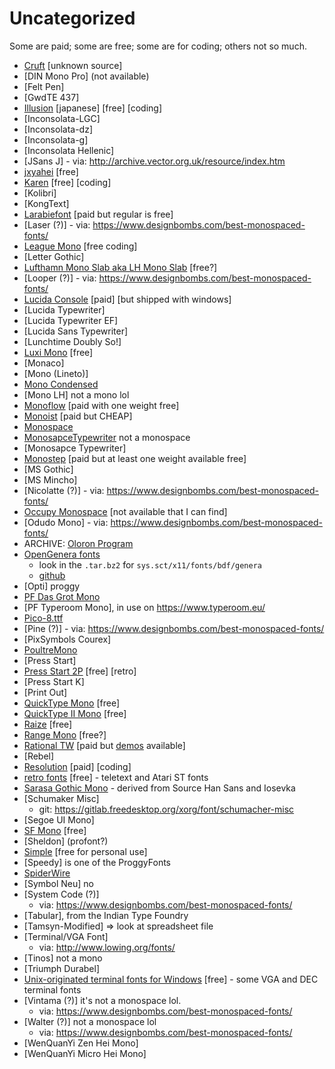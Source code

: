 # Uncategorized

Some are paid; some are free; some are for coding; others not so much.

-   [Cruft]() [unknown source]
-   [DIN Mono Pro] (not available)
-   [Felt Pen]
-   [GwdTE 437]
-   [Illusion](https://github.com/tomonic-x/Illusion) [japanese] [free] [coding]
-   [Inconsolata-LGC]
-   [Inconsolata-dz]
-   [Inconsolata-g]
-   [Inconsolata Hellenic]
-   [JSans J] - via: http://archive.vector.org.uk/resource/index.htm
-   [jxyahei](https://github.com/zhenruyan/codefont/blob/master/readme_en.md) [free]
-   [Karen](https://github.com/amaya382/karen) [free] [coding]
-   [Kolibri]
-   [KongText]
-   [Larabiefont](https://typodermicfonts.com/larabiefont/) [paid but regular is free]
-   [Laser (?)] - via: https://www.designbombs.com/best-monospaced-fonts/
-   [League Mono](https://www.theleagueofmoveabletype.com/league-mono) [free coding]
-   [Letter Gothic]
-   [Lufthamn Mono Slab aka LH Mono Slab](https://coliss.com/articles/freebies/freebies-font-by-lufthamn-studio.html) [free?]
-   [Looper (?)] - via: https://www.designbombs.com/best-monospaced-fonts/
-   [Lucida Console](https://lucidafonts.com/collections/lucida-console) [paid] [but shipped with windows]
-   [Lucida Typewriter]
-   [Lucida Typewriter EF]
-   [Lucida Sans Typewriter]
-   [Lunchtime Doubly So!]
-   [Luxi Mono](https://en.wikipedia.org/wiki/Luxi_fonts) [free]
-   [Monaco]
-   [Mono (Lineto)]
-   [Mono Condensed](https://www.myfonts.com/collections/mono-condensed-font-paratype)
-   [Mono LH] not a mono lol
-   [Monoflow](https://finaltype.de/en/projects/monoflow) [paid with one weight free]
-   [Monoist](https://hanken.co/products/monoist) [paid but CHEAP]
-   [Monospace](https://www.fontspace.com/monospace-font-f13274) 
-   [MonosapceTypewriter](https://www.fontsquirrel.com/fonts/MonospaceTypewriter) not a monospace
-   [Monosapce Typewriter]
-   [Monostep](https://www.myfonts.com/collections/monostep-font-yokkmokk?srsltid=AfmBOoqno5fgZH1DJ4LtsgSkZpVWq9gatAHeaurM7x4If7sG4OoDpGsl) [paid but at least one weight available free]
-   [MS Gothic]
-   [MS Mincho]
-   [Nicolatte (?)] -   via: https://www.designbombs.com/best-monospaced-fonts/
-   [Occupy Monospace](https://typolitic.com/occupy-monospace/) [not available that I can find]
-   [Odudo Mono] - via: https://www.designbombs.com/best-monospaced-fonts/
-   ARCHIVE: [Oloron Program](https://web.archive.org/web/20230609014333/http://www.fontmenu.com/site/_program.html)
-   [OpenGenera fonts](https://archive.org/download/SymblicsOpenGenera)
    -   look in the `.tar.bz2` for `sys.sct/x11/fonts/bdf/genera`
    -   [github](https://github.com/minombreesjeff/LISP_machines/tree/master/opengenera2/sys.sct/x11/fonts/bdf/genera)
-   [Opti] proggy
-   [PF Das Grot Mono](https://parachutefonts.com/typeface/Das-Grot-Mono)
-   [PF Typeroom Mono], in use on https://www.typeroom.eu/
-   [Pico-8.ttf](https://www.lexaloffle.com/bbs/?tid=3760)
-   [Pine (?)] - via: https://www.designbombs.com/best-monospaced-fonts/
-   [PixSymbols Courex]
-   [PoultreMono](https://codeberg.org/Wezl/fonts)
-   [Press Start]
-   [Press Start 2P](https://fonts.google.com/specimen/Press+Start+2P) [free] [retro]
-   [Press Start K]
-   [Print Out]
-   [QuickType Mono](https://fontsgeek.com/fonts/QuickType-Mono-Regular) [free]
-   [QuickType II Mono](https://fontsgeek.com/fonts/QuickType-II-Mono-Regular) [free]
-   [Raize](https://www.softpedia.com/get/Others/Font-Utils/Raize-Font.shtml) [free]
-   [Range Mono](https://www.monolithfoundry.com/fonts/range-mono) [free?]
-   [Rational TW](https://www.myfonts.com/collections/rational-tw-font-rene-bieder) [paid but [demos](https://www.myfonts.com/collections/rational-tw-font-rene-bieder?tab=individualStyles) available]
-   [Rebel]
-   [Resolution](https://www.myfonts.com/collections/resolution-font-emil-kozole) [paid] [coding]
-   [retro fonts](http://www.modelb.bbcmicro.com/retro-fonts.html) [free] - teletext and Atari ST fonts
-   [Sarasa Gothic Mono](https://picaq.github.io/sarasa/) - derived from Source Han Sans and Iosevka
-   [Schumaker Misc]
    -   git: https://gitlab.freedesktop.org/xorg/font/schumacher-misc
-   [Segoe UI Mono]
-   [SF Mono](https://developer.apple.com/fonts/) [free]
-   [Sheldon] (profont?)
-   [Simple](https://font.download/font/simple) [free for personal use]
-   [Speedy] is one of the ProggyFonts
-   [SpiderWire](https://codeberg.org/Wezl/fonts)
-   [Symbol Neu] no
-   [System Code (?)]
    -   via: https://www.designbombs.com/best-monospaced-fonts/
-   [Tabular], from the Indian Type Foundry
-   [Tamsyn-Modified] => look at spreadsheet file
-   [Terminal/VGA Font]
    -   via: http://www.lowing.org/fonts/
-   [Tinos] not a mono
-   [Triumph Durabel]
-   [Unix-originated terminal fonts for Windows](http://christian.lestrade.free.fr/fonts.html) [free] - some VGA and DEC terminal fonts
-   [Vintama (?)] it's not a monospace lol.
    -   via: https://www.designbombs.com/best-monospaced-fonts/
-   [Walter (?)] not a monospace lol
    -   via: https://www.designbombs.com/best-monospaced-fonts/
-   [WenQuanYi Zen Hei Mono]
-   [WenQuanYi Micro Hei Mono]

<!-- ** For Emacs ** -->
<!-- Local Variables: -->
<!-- fill-column: 132 -->
<!-- End: -->

